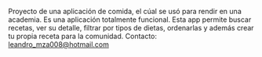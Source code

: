 Proyecto de una aplicación de comida, el cúal se usó para rendir en una academia.
Es una aplicación totalmente funcional. 
Esta app permite buscar recetas, ver su detalle, filtrar por tipos de dietas, ordenarlas y además crear tu propia receta para la comunidad.
Contacto: leandro_mza008@hotmail.com
